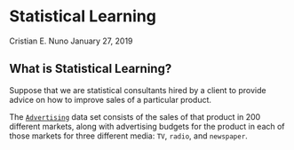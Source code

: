 Statistical Learning
================
Cristian E. Nuno
January 27, 2019

What is Statistical Learning?
-----------------------------

Suppose that we are statistical consultants hired by a client to provide advice on how to improve sales of a particular product.

The [`Advertising`](00_raw_data/advertising.csv) data set consists of the sales of that product in 200 different markets, along with advertising budgets for the product in each of those markets for three different media: `TV`, `radio`, and `newspaper`.
